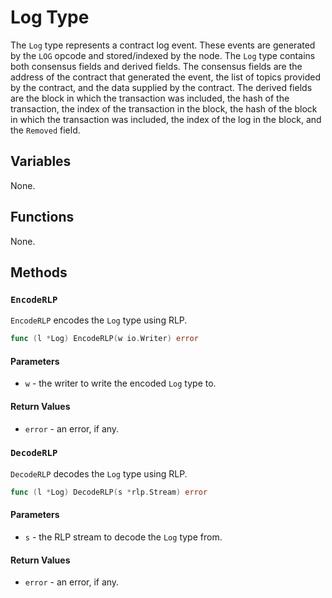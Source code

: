 # Log Type

The `Log` type represents a contract log event. These events are generated by the `LOG` opcode and stored/indexed by the node. The `Log` type contains both consensus fields and derived fields. The consensus fields are the address of the contract that generated the event, the list of topics provided by the contract, and the data supplied by the contract. The derived fields are the block in which the transaction was included, the hash of the transaction, the index of the transaction in the block, the hash of the block in which the transaction was included, the index of the log in the block, and the `Removed` field.

## Variables

None.

## Functions

None.

## Methods

### `EncodeRLP`

`EncodeRLP` encodes the `Log` type using RLP.

```go
func (l *Log) EncodeRLP(w io.Writer) error
```

#### Parameters

- `w` - the writer to write the encoded `Log` type to.

#### Return Values

- `error` - an error, if any.

### `DecodeRLP`

`DecodeRLP` decodes the `Log` type using RLP.

```go
func (l *Log) DecodeRLP(s *rlp.Stream) error
```

#### Parameters

- `s` - the RLP stream to decode the `Log` type from.

#### Return Values

- `error` - an error, if any.